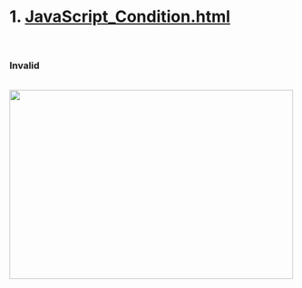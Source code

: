 <h1> 1. <a href="JScondition.html">JavaScript_Condition.html </a></h1> </br>
<h3>Invalid</h3></br>
<img src="invalid 1.jpg" width="500" height="333">
